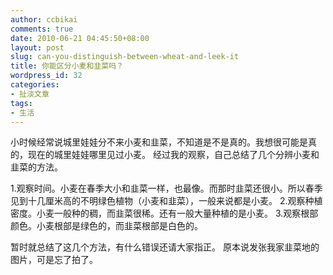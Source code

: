 ```yaml
---
author: ccbikai
comments: true
date: 2010-06-21 04:45:50+08:00
layout: post
slug: can-you-distinguish-between-wheat-and-leek-it
title: 你能区分小麦和韭菜吗？
wordpress_id: 32
categories:
- 扯淡文章
tags:
- 生活
---
```


小时候经常说城里娃娃分不来小麦和韭菜，不知道是不是真的。我想很可能是真的，现在的城里娃娃哪里见过小麦。
经过我的观察，自己总结了几个分辨小麦和韭菜的方法。<!-- more -->

1.观察时间。小麦在春季大小和韭菜一样，也最像。而那时韭菜还很小。所以春季见到十几厘米高的不明绿色植物（小麦和韭菜），一般来说都是小麦。
2.观察种植密度。小麦一般种的稠，而韭菜很稀。还有一般大量种植的是小麦。
3.观察根部颜色。小麦根部是绿色的，而韭菜根部是白色的。

暂时就总结了这几个方法，有什么错误还请大家指正。
原本说发张我家韭菜地的图片，可是忘了拍了。
